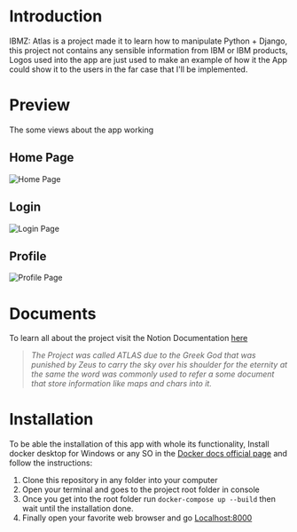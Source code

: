 # Introduction
IBMZ: Atlas is a project made it to learn how to manipulate Python + Django, this project not contains any sensible information from IBM or IBM products, Logos used into the app are just used to make an example of how it the App could show it to the users in the far case that I'll be implemented.

# Preview
The some views about the app working
## Home Page
![Home Page](asdasd)
## Login
![Login Page](sadfasdf)
## Profile
![Profile Page](asdfasdfsadf)

# Documents
To learn all about the project visit the Notion Documentation [here](notion.com)
> *The Project was called ATLAS due to the Greek God that was punished by Zeus to carry the sky over his shoulder  for the eternity at the same the word was commonly used to refer a some document that store information like maps and chars into it.*

# Installation

To be able the installation of this app with whole its functionality, Install docker desktop for Windows or any SO in the [Docker docs official page](https://docs.docker.com/docker-for-windows/install/) and follow the instructions:

 1. Clone this repository in any folder into your computer
 2. Open your terminal and goes to the project root folder in console
 3. Once you get into the root folder run `docker-compose up --build` then wait until the installation done.
 4. Finally open your favorite web browser and go [Localhost:8000](localhost:8000)
